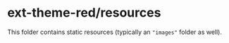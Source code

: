 # ext-theme-red/resources

This folder contains static resources (typically an `"images"` folder as well).
